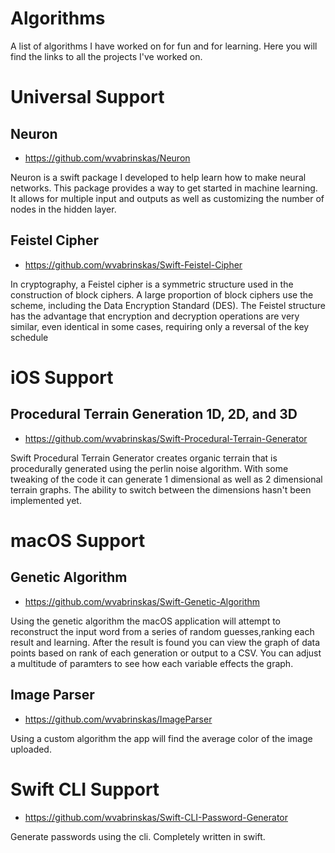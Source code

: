 # Algorithms
A list of algorithms I have worked on for fun and for learning. Here you will find the links to all the projects I've worked on. 

# Universal Support

## Neuron 
- https://github.com/wvabrinskas/Neuron

Neuron is a swift package I developed to help learn how to make neural networks. This package provides a way to get started in machine learning. It allows for multiple input and outputs as well as customizing the number of nodes in the hidden layer.

## Feistel Cipher 
- https://github.com/wvabrinskas/Swift-Feistel-Cipher

In cryptography, a Feistel cipher is a symmetric structure used in the construction of block ciphers. A large proportion of block ciphers use the scheme, including the Data Encryption Standard (DES). The Feistel structure has the advantage that encryption and decryption operations are very similar, even identical in some cases, requiring only a reversal of the key schedule

# iOS Support

## Procedural Terrain Generation 1D, 2D, and 3D
- https://github.com/wvabrinskas/Swift-Procedural-Terrain-Generator

Swift Procedural Terrain Generator creates organic terrain that is procedurally generated using the perlin noise algorithm. With some tweaking of the code it can generate 1 dimensional as well as 2 dimensional terrain graphs. The ability to switch between the dimensions hasn't been implemented yet. 

# macOS Support
## Genetic Algorithm 
- https://github.com/wvabrinskas/Swift-Genetic-Algorithm

Using the genetic algorithm the macOS application will attempt to reconstruct the input word from a series of random guesses,ranking each result and learning. After the result is found you can view the graph of data points based on rank of each generation or output to a CSV. You can adjust a multitude of paramters to see how each variable effects the graph. 

## Image Parser 
- https://github.com/wvabrinskas/ImageParser

Using a custom algorithm the app will find the average color of the image uploaded. 

# Swift CLI Support
- https://github.com/wvabrinskas/Swift-CLI-Password-Generator

Generate passwords using the cli. Completely written in swift.

